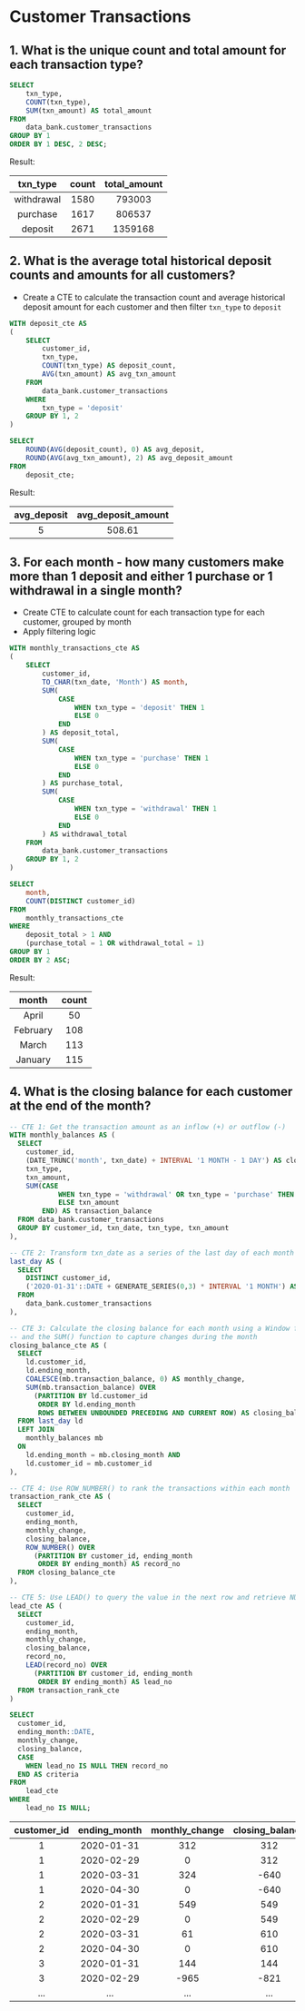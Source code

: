 # Customer Transactions

## 1. What is the unique count and total amount for each transaction type?

```sql
SELECT
	txn_type,
	COUNT(txn_type),
	SUM(txn_amount) AS total_amount
FROM
	data_bank.customer_transactions
GROUP BY 1
ORDER BY 1 DESC, 2 DESC;
```

Result:

|txn_type  |count|total_amount|
|:---:     |:---:|:---:       |
|withdrawal|1580 |793003      |
|purchase  |1617 |806537      |
|deposit   |2671 |1359168     |

## 2. What is the average total historical deposit counts and amounts for all customers?

- Create a CTE to calculate the transaction count and average historical deposit amount for each customer and then filter `txn_type` to `deposit`

```sql
WITH deposit_cte AS 
(
	SELECT
		customer_id,
		txn_type,
		COUNT(txn_type) AS deposit_count,
		AVG(txn_amount) AS avg_txn_amount
	FROM
		data_bank.customer_transactions
	WHERE
		txn_type = 'deposit'
	GROUP BY 1, 2
)

SELECT
	ROUND(AVG(deposit_count), 0) AS avg_deposit,
	ROUND(AVG(avg_txn_amount), 2) AS avg_deposit_amount
FROM
	deposit_cte;
```

Result:

|avg_deposit|avg_deposit_amount|
|:---:      |:---:             |
|5          |508.61            |

## 3. For each month - how many customers make more than 1 deposit and either 1 purchase or 1 withdrawal in a single month?

- Create CTE to calculate count for each transaction type for each customer, grouped by month
- Apply filtering logic

```sql
WITH monthly_transactions_cte AS
(
	SELECT
		customer_id,
		TO_CHAR(txn_date, 'Month') AS month,
		SUM(
			CASE
				WHEN txn_type = 'deposit' THEN 1
				ELSE 0
			END
		) AS deposit_total,
		SUM(
			CASE
				WHEN txn_type = 'purchase' THEN 1
				ELSE 0
			END
		) AS purchase_total,
		SUM(
			CASE
				WHEN txn_type = 'withdrawal' THEN 1
				ELSE 0
			END
		) AS withdrawal_total
	FROM
		data_bank.customer_transactions
	GROUP BY 1, 2
)

SELECT
	month,
	COUNT(DISTINCT customer_id)
FROM
	monthly_transactions_cte
WHERE
	deposit_total > 1 AND
	(purchase_total = 1 OR withdrawal_total = 1)
GROUP BY 1
ORDER BY 2 ASC;
```

Result:

|month   |count|
|:---:   |:---:|
|April   |50   |
|February|108  |
|March   |113  |
|January |115  |

## 4. What is the closing balance for each customer at the end of the month?

```sql
-- CTE 1: Get the transaction amount as an inflow (+) or outflow (-)
WITH monthly_balances AS (
  SELECT 
    customer_id, 
    (DATE_TRUNC('month', txn_date) + INTERVAL '1 MONTH - 1 DAY') AS closing_month, 
    txn_type, 
    txn_amount,
    SUM(CASE 
			WHEN txn_type = 'withdrawal' OR txn_type = 'purchase' THEN (-txn_amount)
      		ELSE txn_amount 
		END) AS transaction_balance
  FROM data_bank.customer_transactions
  GROUP BY customer_id, txn_date, txn_type, txn_amount
),

-- CTE 2: Transform txn_date as a series of the last day of each month for each customer
last_day AS (
  SELECT
    DISTINCT customer_id,
    ('2020-01-31'::DATE + GENERATE_SERIES(0,3) * INTERVAL '1 MONTH') AS ending_month
  FROM
	data_bank.customer_transactions
),

-- CTE 3: Calculate the closing balance for each month using a Window function 
-- and the SUM() function to capture changes during the month
closing_balance_cte AS (
  SELECT 
    ld.customer_id, 
    ld.ending_month,
    COALESCE(mb.transaction_balance, 0) AS monthly_change,
    SUM(mb.transaction_balance) OVER 
      (PARTITION BY ld.customer_id 
	   ORDER BY ld.ending_month
       ROWS BETWEEN UNBOUNDED PRECEDING AND CURRENT ROW) AS closing_balance
  FROM last_day ld
  LEFT JOIN 
	monthly_balances mb
  ON 
	ld.ending_month = mb.closing_month AND 
	ld.customer_id = mb.customer_id
),

-- CTE 4: Use ROW_NUMBER() to rank the transactions within each month
transaction_rank_cte AS (
  SELECT 
    customer_id, 
	ending_month, 
    monthly_change, 
	closing_balance,
    ROW_NUMBER() OVER 
      (PARTITION BY customer_id, ending_month 
	   ORDER BY ending_month) AS record_no
  FROM closing_balance_cte
),

-- CTE 5: Use LEAD() to query the value in the next row and retrieve NULL for the last row
lead_cte AS (
  SELECT 
    customer_id, 
	ending_month, 
    monthly_change, 
	closing_balance, 
    record_no,
    LEAD(record_no) OVER 
      (PARTITION BY customer_id, ending_month 
	   ORDER BY ending_month) AS lead_no
  FROM transaction_rank_cte
)

SELECT 
  customer_id, 
  ending_month::DATE, 
  monthly_change, 
  closing_balance,
  CASE 
  	WHEN lead_no IS NULL THEN record_no 
  END AS criteria
FROM 
	lead_cte
WHERE 
	lead_no IS NULL;
```

|customer_id|ending_month|monthly_change|closing_balance|
|:---:      |:---:       |:---:         |:---:          |
|1          |2020-01-31  |312           |312            |
|1          |2020-02-29  |0             |312            |
|1          |2020-03-31  |324           |-640           |
|1          |2020-04-30  |0             |-640           |
|2          |2020-01-31  |549           |549            |
|2          |2020-02-29  |0             |549            |
|2          |2020-03-31  |61            |610            |
|2          |2020-04-30  |0             |610            |
|3          |2020-01-31  |144           |144            |
|3          |2020-02-29  |-965          |-821           |
|...        |...         |...           |...            |